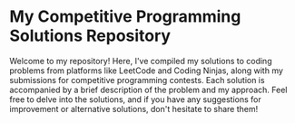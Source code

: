 # My Competitive Programming Solutions Repository

Welcome to my repository! Here, I've compiled my solutions to coding problems from platforms like LeetCode and Coding Ninjas, along with my submissions for competitive programming contests. Each solution is accompanied by a brief description of the problem and my approach. Feel free to delve into the solutions, and if you have any suggestions for improvement or alternative solutions, don't hesitate to share them!
